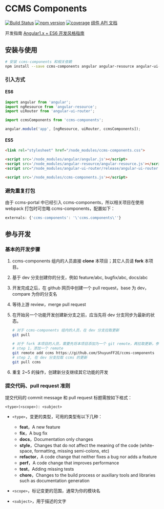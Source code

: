 # CCMS Components 
[![Build Status](https://img.shields.io/travis/ShuyunFF2E/ccms-components/master.svg?style=flat)](https://travis-ci.org/ShuyunFF2E/ccms-components) 
[![npm version](https://img.shields.io/npm/v/ccms-components.svg?style=flat)](https://www.npmjs.com/package/ccms-components)
[![coverage](https://img.shields.io/coveralls/ShuyunFF2E/ccms-components.svg?style=flat)](https://www.npmjs.com/package/ccms-components)
[组件 API 文档](http://shuyunff2e.github.io/ccms-components/)

开发指南 [Angular1.x + ES6 开发风格指南](https://github.com/kuitos/kuitos.github.io/issues/34)

## 安装与使用

```bash
# 安装 ccms-components 和相关依赖
npm install --save ccms-components angular angular-resource angular-ui-router
```

### 引入方式

#### ES6
```js
import angular from 'angular';
import ngResource from 'angular-resource';
import uiRouter from 'angular-ui-router';

import ccmsComponents from 'ccms-components';

angular.module('app', [ngResource, uiRouter, ccmsComponents]);
```

#### ES5
```html
<link rel="stylesheet" href="/node_modules/ccms-components.css">

<script src='/node_modules/angular/angular.js'></script>
<script src='/node_modules/angular-resource/angular-resource.js'></script>
<script src="/node_modules/angular-ui-router/release/angular-ui-router.js"></script>

<script src='/node_modules/ccms-components.js'></script>
```

### 避免重复打包

由于 ccms-portal 中已经引入 ccms-components，所以相关项目在使用 webpack 打包时可忽略 ccms-components，配置如下：

```js
externals: {'ccms-components': '\'ccms.components\''}
```

## 参与开发

### 基本的开发步骤

1. ccms-components 组内的人员直接 **clone** 本项目；其它人员请 **fork** 本项目。

2. 基于 dev 分支创建你的分支，例如 feature/abc, bugfix/abc, docs/abc

3. 开发完成之后，在 github 网页中创建一个 pull request，base 为 dev，compare 为你的分支名

4. 等待上游 review，merge pull request

5. 在开始另一个功能开发创建新分支之前，应当先将 dev 分支同步为最新的状态。

	```bash
	# 对于 ccms-components 组内的人员，在 dev 分支拉取更新
	git pull

	# 对于 fork 本项目的人员，需要先将本项目添加为一个 git remote，再拉取更新，参考以下操作
	# step 1，添加一个 remote
	git remote add ccms https://github.com/ShuyunFF2E/ccms-components
	# step 2, 在 dev 分支拉取 ccms 的更新
	git pull ccms
	```
6. 重复 2~5 的操作，创建新分支继续其它功能的开发

### 提交代码、pull request 准则

提交代码的 commit message 和 pull request 标题需按如下格式：

`<type>(<scope>): <subject>`

* `<type>`，变更的类型，可用的类型有以下几种：
	- **feat**，A new feature
	- **fix**，A bug fix
	- **docs**，Documentation only changes
	- **style**，Changes that do not affect the meaning of the code (white-space, formatting, missing semi-colons, etc)
	- **refactor**，A code change that neither fixes a bug nor adds a feature
	- **perf**，A code change that improves performance
	- **test**，Adding missing tests
	- **chore**，Changes to the build process or auxiliary tools and libraries such as documentation generation

* `<scope>`，标记变更的范围，通常为你的模块名

* `<subject>`，用于描述的文字


